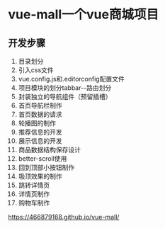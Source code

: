 # vue-mall一个vue商城项目


  
## 开发步骤
1. 目录划分
2. 引入css文件
3. vue.config.js和.editorconfig配置文件
4. 项目模块的划分tabbar--路由划分
5. 封装独立的导航组件（预留插槽）
6. 首页导航栏制作
7. 首页数据的请求
8. 轮播图的制作
9. 推荐信息的开发
10. 展示信息的开发
11. 商品数据结构保存设计
12. better-scroll使用
13. 回到顶部小按钮制作
14. 吸顶效果的制作
15. 跳转详情页
16. 详情页制作
17. 购物车制作


https://466879168.github.io/vue-mall/